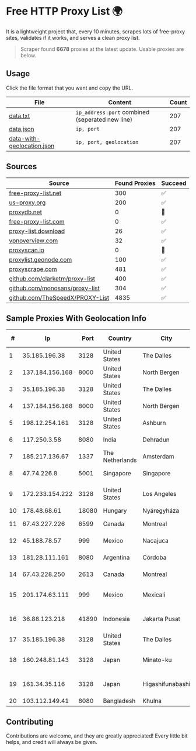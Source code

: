 
# Free HTTP Proxy List 🌍

It is a lightweight project that, every 10 minutes, scrapes lots of free-proxy sites, validates if it works, and serves a clean proxy list.


> Scraper found **6678** proxies at the latest update. Usable proxies are below.

## Usage

Click the file format that you want and copy the URL.


|File|Content|Count|
|----|-------|-----|
|[data.txt](https://raw.githubusercontent.com/themiralay/Proxy-List-World/master/data.txt)|`ip_address:port` combined (seperated new line)|207|
|[data.json](https://raw.githubusercontent.com/themiralay/Proxy-List-World/master/data.json)|`ip, port`|207|
|[data-with-geolocation.json](https://raw.githubusercontent.com/themiralay/Proxy-List-World/master/data-with-geolocation.json)|`ip, port, geolocation`|207|

## Sources

|Source|Found Proxies|Succeed|
|------|-------------|-------|
|[free-proxy-list.net](https://free-proxy-list.net)|300|✅|
|[us-proxy.org](https://www.us-proxy.org)|200|✅|
|[proxydb.net](http://proxydb.net)|0|🚫|
|[free-proxy-list.com](https://free-proxy-list.com/?page=&port=&type%5B%5D=http&type%5B%5D=https&up_time=0&search=Search)|0|✅|
|[proxy-list.download](https://www.proxy-list.download/HTTP)|26|✅|
|[vpnoverview.com](https://vpnoverview.com/privacy/anonymous-browsing/free-proxy-servers)|32|✅|
|[proxyscan.io](https://www.proxyscan.io)|0|🚫|
|[proxylist.geonode.com](https://proxylist.geonode.com/api/proxy-list?limit=300&page=1&sort_by=lastChecked&sort_type=desc&protocols=http,https)|100|✅|
|[proxyscrape.com](https://api.proxyscrape.com/v2/?request=displayproxies&protocol=http&timeout=10000&country=all&ssl=all&anonymity=all)|481|✅|
|[github.com/clarketm/proxy-list](https://raw.githubusercontent.com/clarketm/proxy-list/master/proxy-list-raw.txt)|400|✅|
|[github.com/monosans/proxy-list](https://raw.githubusercontent.com/monosans/proxy-list/main/proxies/http.txt)|304|✅|
|[github.com/TheSpeedX/PROXY-List](https://raw.githubusercontent.com/TheSpeedX/PROXY-List/master/http.txt)|4835|✅|


## Sample Proxies With Geolocation Info

|#|Ip|Port|Country|City|Internet Service Provider|
|-|--|----|-------|----|-------------------------|
|1|35.185.196.38|3128|United States|The Dalles|Google LLC|
|2|137.184.156.168|8000|United States|North Bergen|DigitalOcean, LLC|
|3|35.185.196.38|3128|United States|The Dalles|Google LLC|
|4|137.184.156.168|8000|United States|North Bergen|DigitalOcean, LLC|
|5|198.12.254.161|3128|United States|Ashburn|GoDaddy.com, LLC|
|6|117.250.3.58|8080|India|Dehradun|Bharat Sanchar Nigam Ltd|
|7|185.217.136.67|1337|The Netherlands|Amsterdam|Hbing Limited|
|8|47.74.226.8|5001|Singapore|Singapore|Alibaba Cloud LLC|
|9|172.233.154.222|3128|United States|Los Angeles|Akamai Technologies, Inc.|
|10|178.48.68.61|18080|Hungary|Nyáregyháza|UPC|
|11|67.43.227.226|6599|Canada|Montreal|GloboTech Communications|
|12|45.188.78.57|999|Mexico|Nacajuca|ONT NETWORKS SA de CV|
|13|181.28.111.161|8080|Argentina|Córdoba|Telecom Argentina S.A|
|14|67.43.228.250|2613|Canada|Montreal|GloboTech Communications|
|15|201.174.63.111|999|Mexico|Mexicali|Tecnologías Avanzadas S. de R.L. de C.V.|
|16|36.88.123.218|41890|Indonesia|Jakarta Pusat|PT. Telekomunikasi Indonesia|
|17|35.185.196.38|3128|United States|The Dalles|Google LLC|
|18|160.248.81.143|3128|Japan|Minato-ku|NTT PC Communications, Inc.|
|19|161.34.35.116|3128|Japan|Higashifunabashi|NTT PC Communications, Inc.|
|20|103.112.149.41|8080|Bangladesh|Khulna|Royalnet|



## Contributing

Contributions are welcome, and they are greatly appreciated! Every
little bit helps, and credit will always be given.

